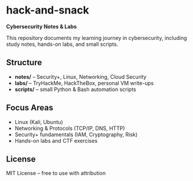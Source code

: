 # hack-and-snack 
**Cybersecurity Notes & Labs**

This repository documents my learning journey in cybersecurity, including study notes, hands-on labs, and small scripts.

## Structure
- **notes/** – Security+, Linux, Networking, Cloud Security  
- **labs/** – TryHackMe, HackTheBox, personal VM write-ups  
- **scripts/** – small Python & Bash automation scripts  

## Focus Areas
- Linux (Kali, Ubuntu)  
- Networking & Protocols (TCP/IP, DNS, HTTP)  
- Security+ fundamentals (IAM, Cryptography, Risk)  
- Hands-on labs and CTF exercises  

## License
MIT License – free to use with attribution


